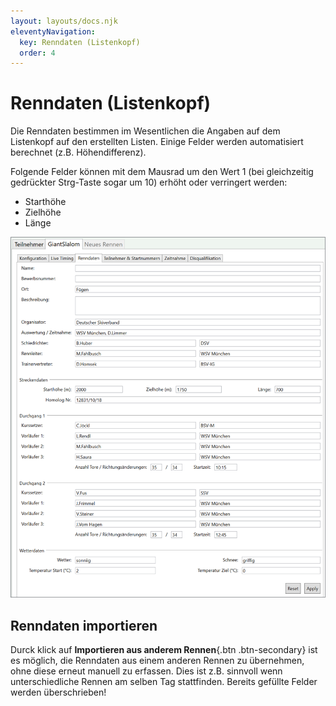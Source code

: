 ```yaml
---
layout: layouts/docs.njk
eleventyNavigation:
  key: Renndaten (Listenkopf)
  order: 4
---
```

# Renndaten (Listenkopf)

Die Renndaten bestimmen im Wesentlichen die Angaben auf dem Listenkopf auf den erstellten Listen. Einige Felder werden automatisiert berechnet (z.B. Höhendifferenz).

Folgende Felder können mit dem Mausrad um den Wert 1 (bei gleichzeitig gedrückter Strg-Taste sogar um 10) erhöht oder verringert werden:

- Starthöhe
- Zielhöhe
- Länge

![ Renndaten (erscheinen auf dem Listenkopf)](../../assets/images/de/listenkopf_bild1.png)

## Renndaten importieren

Durck klick auf **Importieren aus anderem Rennen**{.btn .btn-secondary} ist es möglich, die Renndaten aus einem anderen Rennen zu übernehmen, ohne diese erneut manuell zu erfassen. Dies ist z.B. sinnvoll wenn unterschiedliche Rennen am selben Tag stattfinden. Bereits gefüllte Felder werden überschrieben!
